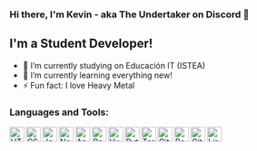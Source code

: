 ### Hi there, I'm Kevin - aka The Undertaker on Discord 👋


## I'm a Student Developer!


- 🔭 I’m currently studying on Educación IT (ISTEA)
- 🌱 I’m currently learning everything new!
- ⚡ Fun fact: I love Heavy Metal


### Languages and Tools:

<img align="left" alt="HTML5" width="26px" src="https://user-images.githubusercontent.com/74331400/123281407-0cf3d000-d4e0-11eb-90a2-101763c2af5e.png" />
<img align="left" alt="CSS3" width="26px" src="https://user-images.githubusercontent.com/74331400/123281401-0bc2a300-d4e0-11eb-86b6-00ef026d177f.png" />
<img align="left" alt="JavaScript" width="26px" src="https://user-images.githubusercontent.com/74331400/123281409-0cf3d000-d4e0-11eb-8a48-13a4afb507d0.png" />
<img align="left" alt="Node.js" width="26px" src="https://user-images.githubusercontent.com/74331400/123281413-0d8c6680-d4e0-11eb-8ae6-7a8b7e466ca0.png" />
<img align="left" alt="Angular" width="26px" src="https://user-images.githubusercontent.com/74331400/123281395-0b2a0c80-d4e0-11eb-806e-486e54b1d81b.png" />
<img align="left" alt="React" width="26px" src="https://user-images.githubusercontent.com/74331400/123281416-0e24fd00-d4e0-11eb-9ff8-8228259941a8.png" />
<img align="left" alt="Vue" width="26px" src="https://user-images.githubusercontent.com/74331400/123281420-0ebd9380-d4e0-11eb-891d-fed92298d36e.png" />
<img align="left" alt="Python" width="26px" src="https://user-images.githubusercontent.com/74331400/123281415-0d8c6680-d4e0-11eb-8252-5b03a1572ed7.png" />
<img align="left" alt="Terminal" width="26px" src="https://user-images.githubusercontent.com/74331400/123281417-0e24fd00-d4e0-11eb-8298-78dd2cbfd301.png" />
<img align="left" alt="Git" width="26px" src="https://user-images.githubusercontent.com/74331400/123281403-0c5b3980-d4e0-11eb-8775-5e1da075d97e.png" />
<img align="left" alt="Replit" width="26px" src="https://user-images.githubusercontent.com/74331400/123289406-d5d4ed00-d4e6-11eb-9fb8-d840a1b76654.png" />
<img align="left" alt="GitHub" width="26px" src="https://user-images.githubusercontent.com/74331400/123281405-0c5b3980-d4e0-11eb-9621-37f4522e3299.png" />
<img align="left" alt="Linux" width="26px" src="https://user-images.githubusercontent.com/74331400/123281412-0d8c6680-d4e0-11eb-9754-64805bd75cb3.png" />
